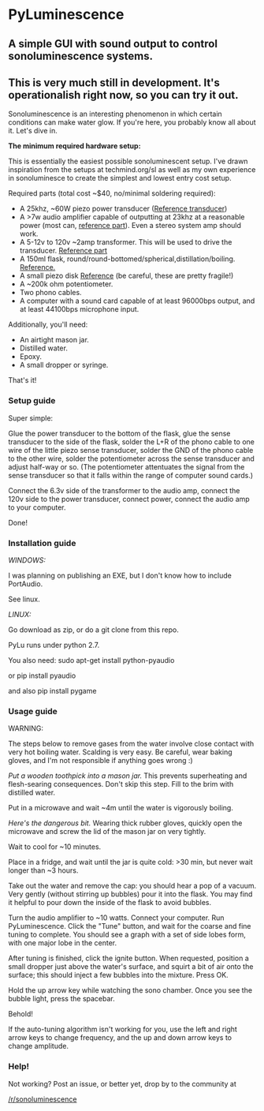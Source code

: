 # PyLuminescence

A simple GUI with sound output to control sonoluminescence systems.
---------------------
This is very much still in development. It's operationalish right now, so you can try it out.
---------------------

Sonoluminescence is an interesting phenomenon in which certain conditions can make water glow. If you're here, you probably know all about it. Let's dive in.

**The minimum required hardware setup:**

This is essentially the easiest possible sonoluminescent setup. I've drawn inspiration from the setups at techmind.org/sl as well as my own experience in sonoluminesce to create the simplest and lowest entry cost setup.

Required parts (total cost ~$40, no/minimal soldering required):

* A 25khz, ~60W piezo power transducer ([Reference transducer](http://www.ebay.com/itm/60W-25KHz-Ultrasonic-Piezoelectric-Transducer-Cleaner-Medical-Beauty-/161346061040?hash=item2590f982f0:g:9QQAAOSw3ydVzhOu)) 
* A >7w audio amplifier capable of outputting at 23khz at a reasonable power (most can, [reference part](https://www.canakit.com/5w-audio-amplifier-kit-ck153-uk153.html)). Even a stereo system amp should work.
* A 5-12v to 120v ~2amp transformer. This will be used to drive the transducer. [Reference part](http://www.mouser.com/ProductDetail/Hammond/166K6B/?qs=%2fha2pyFaduicWE%252bPDHDp88Z74tQbXOB3gxOnro9YHf4%3d)
* A 150ml flask, round/round-bottomed/spherical,distillation/boiling. [Reference.](https://www.amazon.ca/213L12-Karter-Scientific-Florence-Boiling/dp/B006VYY3UC/ref=sr_1_1?s=industrial&ie=UTF8&qid=1472616089&sr=1-1&keywords=150ml+round+bottom)
* A small piezo disk [Reference](https://www.sparkfun.com/products/10293) (be careful, these are pretty fragile!)
* A ~200k ohm potentiometer.
* Two phono cables.
* A computer with a sound card capable of at least 96000bps output, and at least 44100bps microphone input.

Additionally, you'll need:
* An airtight mason jar.
* Distilled water.
* Epoxy.
* A small dropper or syringe.

That's it!

### Setup guide ###

Super simple:

Glue the power transducer to the bottom of the flask, glue the sense transducer to the side of the flask, solder the L+R of the phono cable to one wire of the little piezo sense transducer, solder the GND of the phono cable to the other wire, solder the potentiometer across the sense transducer and adjust half-way or so. (The potentiometer attentuates the signal from the sense transducer so that it falls within the range of computer sound cards.)

Connect the 6.3v side of the transformer to the audio amp, connect the 120v side to the power transducer, connect power, connect the audio amp to your computer.

Done!

### Installation guide ###

*WINDOWS:*

I was planning on publishing an EXE, but I don't know how to include PortAudio. 

See linux.

*LINUX:*

Go download as zip, or do a git clone from this repo.

PyLu runs under python 2.7.

You also need:
    sudo apt-get install python-pyaudio

or 
    pip install pyaudio

and also 
    pip install pygame


### Usage guide ###

WARNING: 

The steps below to remove gases from the water involve close contact with very hot boiling water. Scalding is very easy. Be careful, wear baking gloves, and I'm not responsible if anything goes wrong :)

*Put a wooden toothpick into a mason jar.* This prevents superheating and flesh-searing consequences. Don't skip this step.
Fill to the brim with distilled water.

Put in a microwave and wait ~4m until the water is vigorously boiling.

*Here's the dangerous bit.* Wearing thick rubber gloves, quickly open the microwave and screw the lid of the mason jar on very tightly.

Wait to cool for ~10 minutes.

Place in a fridge, and wait until the jar is quite cold: >30 min, but never wait longer than ~3 hours.

Take out the water and remove the cap: you should hear a pop of a vacuum. Very gently (without stirring up bubbles) pour it into the flask. You may find it helpful to pour down the inside of the flask to avoid bubbles.

Turn the audio amplifier to ~10 watts. Connect your computer. Run PyLuminescence. Click the "Tune" button, and wait for the coarse and fine tuning to complete. You should see a graph with a set of side lobes form, with one major lobe in the center.

After tuning is finished, click the ignite button. When requested, position a small dropper just above the water's surface, and squirt a bit of air onto the surface; this should inject a few bubbles into the mixture. Press OK. 

Hold the up arrow key while watching the sono chamber. Once you see the bubble light, press the spacebar.

Behold!

If the auto-tuning algorithm isn't working for you, use the left and right arrow keys to change frequency, and the up and down arrow keys to change amplitude.

### Help! ###

Not working? Post an issue, or better yet, drop by to the community at 

[/r/sonoluminescence](https://reddit.com/r/sonoluminescence)



